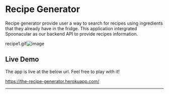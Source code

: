 # Recipe Generator
Recipe generator provide user a way to search for recipes using ingredients that they already have in the fridge. This application intergrated Spoonacular as our backend API to provide recipes information. 

recipe1.gif![image](https://user-images.githubusercontent.com/13422909/118020742-7224a500-b328-11eb-945d-80c433d51872.png)


## Live Demo

The app is live at the below url. Feel free to play with it! 

https://the-recipe-generator.herokuapp.com/
***
